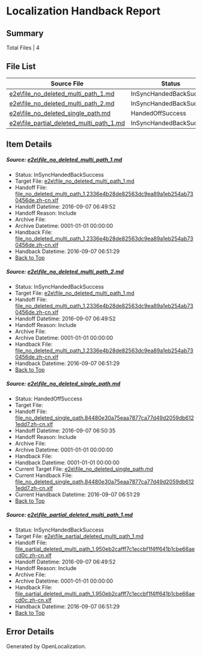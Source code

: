 # <a name='report-top'></a> Localization Handback Report

## Summary
 Total Files | 4

## File List
 Source File | Status | Details 
 ----------- | ------ | ------- 
 [e2e\file_no_deleted_multi_path_1.md](https://github.com/OpenLocalizationTestOrg/ol-test0/blob/c8f3b29c0c37f69fc363446f034a14a579c5a41b/e2e/file_no_deleted_multi_path_1.md) | InSyncHandedBackSuccess | [Details](#2ad60d9e14c41491482a9772c5f11b806759ad971)
 [e2e\file_no_deleted_multi_path_2.md](https://github.com/OpenLocalizationTestOrg/ol-test0/blob/0153bceb27faefd020205e19e0c12923534b8c9e/e2e/file_no_deleted_multi_path_2.md) | InSyncHandedBackSuccess | [Details](#2ad60d9e14c41491482a9772c5f11b806759ad972)
 [e2e\file_no_deleted_single_path.md](https://github.com/OpenLocalizationTestOrg/ol-test0/blob/0153bceb27faefd020205e19e0c12923534b8c9e/e2e/file_no_deleted_single_path.md) | HandedOffSuccess | [Details](#46cd7bee68e2c3ae010465996d203e669fb1f03d3)
 [e2e\file_partial_deleted_multi_path_1.md](https://github.com/OpenLocalizationTestOrg/ol-test0/blob/c8f3b29c0c37f69fc363446f034a14a579c5a41b/e2e/file_partial_deleted_multi_path_1.md) | InSyncHandedBackSuccess | [Details](#26c73e844a84948d7bc5ca3725def963373e14024)

## Item Details
##### <a name='2ad60d9e14c41491482a9772c5f11b806759ad971'></a> Source: [e2e\file_no_deleted_multi_path_1.md](https://github.com/OpenLocalizationTestOrg/ol-test0/blob/c8f3b29c0c37f69fc363446f034a14a579c5a41b/e2e/file_no_deleted_multi_path_1.md)
* Status: InSyncHandedBackSuccess
* Target File: [e2e\file_no_deleted_multi_path_1.md](https://github.com/OpenLocalizationTestOrg/ol-test0-zhcn/blob/5dc4cc272f31b5a3a80b516c6863596301a8b89b/e2e/file_no_deleted_multi_path_1.md)
* Handoff File: [file_no_deleted_multi_path_1.2336e4b28de82563dc9ea89a1eb254ab730456de.zh-cn.xlf](https://github.com/OpenLocalizationTestOrg/ol-test0-handoff/blob/dcf427faf23802177ebf63190702db6c293e351b/ol-handoff/OpenLocalizationTestOrg/ol-test0-zhcn/ci/mt/file_no_deleted_multi_path_1.2336e4b28de82563dc9ea89a1eb254ab730456de.zh-cn.xlf)
* Handoff Datetime: 2016-09-07 06:49:52
* Handoff Reason: Include
* Archive File: 
* Archive Datetime: 0001-01-01 00:00:00
* Handback File: [file_no_deleted_multi_path_1.2336e4b28de82563dc9ea89a1eb254ab730456de.zh-cn.xlf](https://github.com/OpenLocalizationTestOrg/ol-test0-handback/blob/dc95fe3f9077a7713cbfb62f69874a99c6b31729/ol-handback/OpenLocalizationTestOrg/ol-test0-zhcn/ci/mt/file_no_deleted_multi_path_1.2336e4b28de82563dc9ea89a1eb254ab730456de.zh-cn.xlf)
* Handback Datetime: 2016-09-07 06:51:29
* [Back to Top](#report-top)

##### <a name='2ad60d9e14c41491482a9772c5f11b806759ad972'></a> Source: [e2e\file_no_deleted_multi_path_2.md](https://github.com/OpenLocalizationTestOrg/ol-test0/blob/0153bceb27faefd020205e19e0c12923534b8c9e/e2e/file_no_deleted_multi_path_2.md)
* Status: InSyncHandedBackSuccess
* Target File: [e2e\file_no_deleted_multi_path_1.md](https://github.com/OpenLocalizationTestOrg/ol-test0-zhcn/blob/5dc4cc272f31b5a3a80b516c6863596301a8b89b/e2e/file_no_deleted_multi_path_1.md)
* Handoff File: [file_no_deleted_multi_path_1.2336e4b28de82563dc9ea89a1eb254ab730456de.zh-cn.xlf](https://github.com/OpenLocalizationTestOrg/ol-test0-handoff/blob/dcf427faf23802177ebf63190702db6c293e351b/ol-handoff/OpenLocalizationTestOrg/ol-test0-zhcn/ci/mt/file_no_deleted_multi_path_1.2336e4b28de82563dc9ea89a1eb254ab730456de.zh-cn.xlf)
* Handoff Datetime: 2016-09-07 06:49:52
* Handoff Reason: Include
* Archive File: 
* Archive Datetime: 0001-01-01 00:00:00
* Handback File: [file_no_deleted_multi_path_1.2336e4b28de82563dc9ea89a1eb254ab730456de.zh-cn.xlf](https://github.com/OpenLocalizationTestOrg/ol-test0-handback/blob/dc95fe3f9077a7713cbfb62f69874a99c6b31729/ol-handback/OpenLocalizationTestOrg/ol-test0-zhcn/ci/mt/file_no_deleted_multi_path_1.2336e4b28de82563dc9ea89a1eb254ab730456de.zh-cn.xlf)
* Handback Datetime: 2016-09-07 06:51:29
* [Back to Top](#report-top)

##### <a name='46cd7bee68e2c3ae010465996d203e669fb1f03d3'></a> Source: [e2e\file_no_deleted_single_path.md](https://github.com/OpenLocalizationTestOrg/ol-test0/blob/0153bceb27faefd020205e19e0c12923534b8c9e/e2e/file_no_deleted_single_path.md)
* Status: HandedOffSuccess
* Target File: 
* Handoff File: [file_no_deleted_single_path.84480e30a75eaa7877ca77d49d2059db6121edd7.zh-cn.xlf](https://github.com/OpenLocalizationTestOrg/ol-test0-handoff/blob/4d4ca60bfdd4d27edd3fc6fc630b07491a2fc582/ol-handoff/OpenLocalizationTestOrg/ol-test0-zhcn/ci/mt/file_no_deleted_single_path.84480e30a75eaa7877ca77d49d2059db6121edd7.zh-cn.xlf)
* Handoff Datetime: 2016-09-07 06:50:35
* Handoff Reason: Include
* Archive File: 
* Archive Datetime: 0001-01-01 00:00:00
* Handback File: 
* Handback Datetime: 0001-01-01 00:00:00
* Current Target File: [e2e\file_no_deleted_single_path.md](https://github.com/OpenLocalizationTestOrg/ol-test0-zhcn/blob/5dc4cc272f31b5a3a80b516c6863596301a8b89b/e2e/file_no_deleted_single_path.md)
* Current Handback File: [file_no_deleted_single_path.84480e30a75eaa7877ca77d49d2059db6121edd7.zh-cn.xlf](https://github.com/OpenLocalizationTestOrg/ol-test0-handback/blob/dc95fe3f9077a7713cbfb62f69874a99c6b31729/ol-handback/OpenLocalizationTestOrg/ol-test0-zhcn/ci/mt/file_no_deleted_single_path.84480e30a75eaa7877ca77d49d2059db6121edd7.zh-cn.xlf)
* Current Handback Datetime: 2016-09-07 06:51:29
* [Back to Top](#report-top)

##### <a name='26c73e844a84948d7bc5ca3725def963373e14024'></a> Source: [e2e\file_partial_deleted_multi_path_1.md](https://github.com/OpenLocalizationTestOrg/ol-test0/blob/c8f3b29c0c37f69fc363446f034a14a579c5a41b/e2e/file_partial_deleted_multi_path_1.md)
* Status: InSyncHandedBackSuccess
* Target File: [e2e\file_partial_deleted_multi_path_1.md](https://github.com/OpenLocalizationTestOrg/ol-test0-zhcn/blob/5dc4cc272f31b5a3a80b516c6863596301a8b89b/e2e/file_partial_deleted_multi_path_1.md)
* Handoff File: [file_partial_deleted_multi_path_1.950eb2cafff7c1eccbf1f4ff641b1cbe66aecd0c.zh-cn.xlf](https://github.com/OpenLocalizationTestOrg/ol-test0-handoff/blob/dcf427faf23802177ebf63190702db6c293e351b/ol-handoff/OpenLocalizationTestOrg/ol-test0-zhcn/ci/mt/file_partial_deleted_multi_path_1.950eb2cafff7c1eccbf1f4ff641b1cbe66aecd0c.zh-cn.xlf)
* Handoff Datetime: 2016-09-07 06:49:52
* Handoff Reason: Include
* Archive File: 
* Archive Datetime: 0001-01-01 00:00:00
* Handback File: [file_partial_deleted_multi_path_1.950eb2cafff7c1eccbf1f4ff641b1cbe66aecd0c.zh-cn.xlf](https://github.com/OpenLocalizationTestOrg/ol-test0-handback/blob/dc95fe3f9077a7713cbfb62f69874a99c6b31729/ol-handback/OpenLocalizationTestOrg/ol-test0-zhcn/ci/mt/file_partial_deleted_multi_path_1.950eb2cafff7c1eccbf1f4ff641b1cbe66aecd0c.zh-cn.xlf)
* Handback Datetime: 2016-09-07 06:51:29
* [Back to Top](#report-top)


## Error Details

Generated by OpenLocalization.

